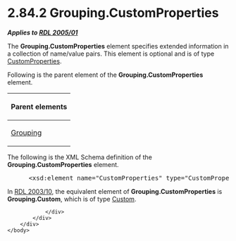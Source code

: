 <html dir="LTR" xmlns:mshelp="http://msdn.microsoft.com/mshelp" xmlns:ddue="http://ddue.schemas.microsoft.com/authoring/2003/5" xmlns:xlink="http://www.w3.org/1999/xlink" xmlns:tool="http://www.microsoft.com/tooltip">
    <head>
        <meta http-equiv="Content-Type" content="text/html; CHARSET=utf-8"></meta>
        <meta name="save" content="history"></meta>
        <title>2.84.2 Grouping.CustomProperties</title>
        <xml>
            <mshelp:toctitle title="2.84.2 Grouping.CustomProperties"></mshelp:toctitle>
            <mshelp:rltitle title="[MS-RDL]: Grouping.CustomProperties"></mshelp:rltitle>
            <mshelp:keyword index="A" term="b30db43f-7001-48ae-a73d-defd3b2fe59a"></mshelp:keyword>
            <mshelp:attr name="DCSext.ContentType" value="open specification"></mshelp:attr>
            <mshelp:attr name="AssetID" value="b30db43f-7001-48ae-a73d-defd3b2fe59a"></mshelp:attr>
            <mshelp:attr name="TopicType" value="kbRef"></mshelp:attr>
            <mshelp:attr name="DCSext.Title" value="[MS-RDL]: Grouping.CustomProperties" />
        </xml>
    </head>
    <body>
        <div id="header">
            <h1 class="heading">2.84.2 Grouping.CustomProperties</h1>
        </div>
        <div id="mainSection">
            <div id="mainBody">
                <div id="allHistory" class="saveHistory"></div>
                <div id="sectionSection0" class="section" name="collapseableSection">
                    

<p><b><i>Applies to </i></b><a href="3ebe2912-4958-4832-b391-cad1f5e13338.htm"><b><i>RDL 2005/01</i></b></a></p>

<p>The <b>Grouping.CustomProperties</b> element specifies
extended information in a collection of name/value pairs. This element is
optional and is of type <a href="93994776-7d8e-4cf2-932f-9c085f3deaf8.htm">CustomProperties</a>.</p>

<p>Following is the parent element of the <b>Grouping.CustomProperties</b>
element.</p>

<table>
 <thead>
  <tr>
   <th>
   <p>Parent elements</p>
   </th>
  </tr>
 </thead>
 <tr>
  <td>
  <p><a href="7d574154-eefe-4fc1-8b78-3a18b9350e87.htm">Grouping</a>
  </p>
  </td>
 </tr>
</table>

<p>The following is the XML Schema definition of the <b>Grouping.CustomProperties</b>
element.           </p>

<dl>
<dd>
<div><pre> &lt;xsd:element name=&quot;CustomProperties&quot; type=&quot;CustomPropertiesType&quot; minOccurs=&quot;0&quot; /&gt;
</pre></div>
</dd></dl>

<p>In <a href="a7e2ad00-07c8-4f6d-80ab-3ad55df7b233.htm">RDL 2003/10</a>,
the equivalent element of <b>Grouping.CustomProperties</b> is <b>Grouping.Custom</b>,
which is of type <a href="f53f2f76-9d8a-4fba-a430-d2131c2f8060.htm">Custom</a>.</p>


                </div>
            </div>
        </div>
    </body>
</html>